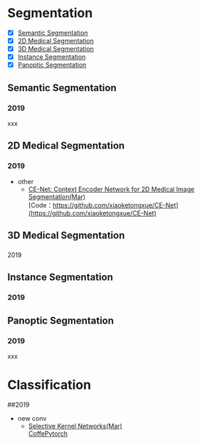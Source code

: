 
# Segmentation
- [x] [Semantic Segmentation](#Semantic-Segmentation)
- [x] [2D Medical Segmentation](#2D-Medical-Segmentation)
- [x] [3D Medical Segmentation](#3D-Medical-Segmentation)
- [x] [Instance Segmentation](#Instance-Segmentation)
- [x] [Panoptic Segmentation](#Panoptic-Segmentation)

## Semantic Segmentation
### 2019




xxx
## 2D Medical Segmentation
### 2019
  - other
    + [CE-Net: Context Encoder Network for 2D Medical Image Segmentation(Mar)](https://arxiv.org/abs/1903.02740)   
      [Code：https://github.com/xiaoketongxue/CE-Net](https://github.com/xiaoketongxue/CE-Net)
## 3D Medical Segmentation
### 
2019
## Instance Segmentation
### 2019
## Panoptic Segmentation
### 2019

xxx
# Classification
##2019
  - new conv
    + [Selective Kernel Networks(Mar)](https://arxiv.org/abs/1903.06586?context=cs)  
      [Coffe](https://github.com/implus/SKNet)[Pytorch](https://github.com/xiaoketongxue/SKNet-1)
